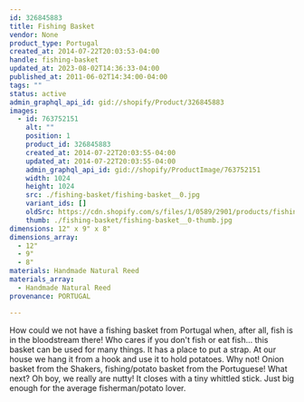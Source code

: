 ```yaml
---
id: 326845883
title: Fishing Basket
vendor: None
product_type: Portugal
created_at: 2014-07-22T20:03:53-04:00
handle: fishing-basket
updated_at: 2023-08-02T14:36:33-04:00
published_at: 2011-06-02T14:34:00-04:00
tags: ""
status: active
admin_graphql_api_id: gid://shopify/Product/326845883
images:
  - id: 763752151
    alt: ""
    position: 1
    product_id: 326845883
    created_at: 2014-07-22T20:03:55-04:00
    updated_at: 2014-07-22T20:03:55-04:00
    admin_graphql_api_id: gid://shopify/ProductImage/763752151
    width: 1024
    height: 1024
    src: ./fishing-basket/fishing-basket__0.jpg
    variant_ids: []
    oldSrc: https://cdn.shopify.com/s/files/1/0589/2901/products/fishing-basket.jpeg?v=1406073835
    thumb: ./fishing-basket/fishing-basket__0-thumb.jpg
dimensions: 12" x 9" x 8"
dimensions_array:
  - 12"
  - 9"
  - 8"
materials: Handmade Natural Reed
materials_array:
  - Handmade Natural Reed
provenance: PORTUGAL

---
```


How could we not have a fishing basket from Portugal when, after all, fish is in the bloodstream there! Who cares if you don't fish or eat fish... this basket can be used for many things. It has a place to put a strap. At our house we hang it from a hook and use it to hold potatoes. Why not! Onion basket from the Shakers, fishing/potato basket from the Portuguese! What next? Oh boy, we really are nutty! It closes with a tiny whittled stick. Just big enough for the average fisherman/potato lover.